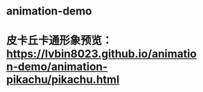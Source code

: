 # animation-demo
# 皮卡丘卡通形象预览：https://lvbin8023.github.io/animation-demo/animation-pikachu/pikachu.html
